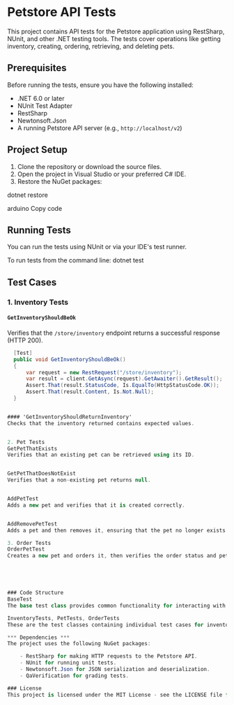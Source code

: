 # Petstore API Tests

This project contains API tests for the Petstore application using RestSharp, NUnit, and other .NET testing tools. The tests cover operations like getting inventory, creating, ordering, retrieving, and deleting pets.

## Prerequisites

Before running the tests, ensure you have the following installed:

- .NET 6.0 or later
- NUnit Test Adapter
- RestSharp
- Newtonsoft.Json
- A running Petstore API server (e.g., `http://localhost/v2`)

## Project Setup

1. Clone the repository or download the source files.
2. Open the project in Visual Studio or your preferred C# IDE.
3. Restore the NuGet packages:

dotnet restore

arduino
Copy code

## Running Tests

You can run the tests using NUnit or via your IDE's test runner.

To run tests from the command line:
dotnet test



## Test Cases

### 1. Inventory Tests

#### `GetInventoryShouldBeOk`
Verifies that the `/store/inventory` endpoint returns a successful response (HTTP 200).

```csharp
  [Test]
  public void GetInventoryShouldBeOk()
  {
      var request = new RestRequest("/store/inventory");
      var result = client.GetAsync(request).GetAwaiter().GetResult();
      Assert.That(result.StatusCode, Is.EqualTo(HttpStatusCode.OK));
      Assert.That(result.Content, Is.Not.Null);
  }


#### 'GetInventoryShouldReturnInventory'
Checks that the inventory returned contains expected values.


2. Pet Tests
GetPetThatExists
Verifies that an existing pet can be retrieved using its ID.


GetPetThatDoesNotExist
Verifies that a non-existing pet returns null.


AddPetTest
Adds a new pet and verifies that it is created correctly.


AddRemovePetTest
Adds a pet and then removes it, ensuring that the pet no longer exists.

3. Order Tests
OrderPetTest
Creates a new pet and orders it, then verifies the order status and pet ID.





### Code Structure
BaseTest
The base test class provides common functionality for interacting with the Petstore API, including methods for creating pets, retrieving pets, placing orders, and more.

InventoryTests, PetTests, OrderTests
These are the test classes containing individual test cases for inventory, pets, and orders.

*** Dependencies ***
The project uses the following NuGet packages:

    - RestSharp for making HTTP requests to the Petstore API.
    - NUnit for running unit tests.
    - Newtonsoft.Json for JSON serialization and deserialization.
    - QaVerification for grading tests.

### License
This project is licensed under the MIT License - see the LICENSE file for details.


